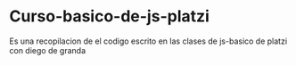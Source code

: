 # Curso-basico-de-js-platzi
Es una recopilacion de el codigo escrito en las clases de js-basico de platzi con diego de granda

